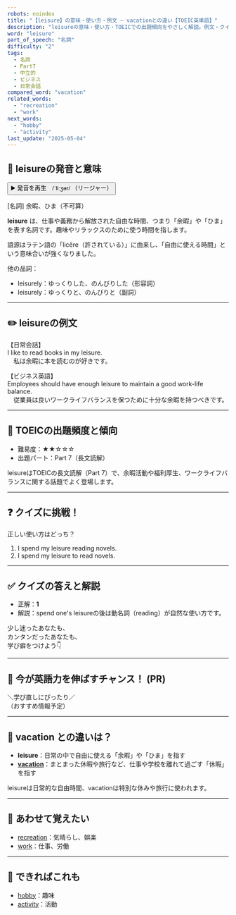 ```yaml
---
robots: noindex
title: "【leisure】の意味・使い方・例文 ― vacationとの違い【TOEIC英単語】"
description: "leisureの意味・使い方・TOEICでの出題傾向をやさしく解説。例文・クイズ付きでvacationとの違いもわかりやすく学べます。"
word: "leisure"
part_of_speech: "名詞"
difficulty: "2"
tags:
  - 名詞
  - Part7
  - 中立的
  - ビジネス
  - 日常会話
compared_word: "vacation"
related_words:
  - "recreation"
  - "work"
next_words:
  - "hobby"
  - "activity"
last_update: "2025-05-04"
---
```


## 🔰 leisureの発音と意味

<button class="play-audio" onclick="playTTS('leisure')">
  <span class="play-audio-main">
    ▶️ 発音を再生　/ˈliːʒər/
  </span>
  <span class="play-audio-sub">
    （リージャー）
  </span>
</button>

[名詞] 余暇、ひま（不可算）

**leisure** は、仕事や義務から解放された自由な時間、つまり「余暇」や「ひま」を表す名詞です。趣味やリラックスのために使う時間を指します。

語源はラテン語の「licēre（許されている）」に由来し、「自由に使える時間」という意味合いが強くなりました。

他の品詞：  
- leisurely：ゆっくりした、のんびりした（形容詞）
- leisurely：ゆっくりと、のんびりと（副詞）

---

## ✏️ leisureの例文

【日常会話】  
I like to read books in my leisure.  
　私は余暇に本を読むのが好きです。

【ビジネス英語】  
Employees should have enough leisure to maintain a good work-life balance.  
　従業員は良いワークライフバランスを保つために十分な余暇を持つべきです。

---

## 🎯 TOEICの出題頻度と傾向

- 難易度：★★☆☆☆
- 出題パート：Part 7（長文読解）

leisureはTOEICの長文読解（Part 7）で、余暇活動や福利厚生、ワークライフバランスに関する話題でよく登場します。

---

## ❓ クイズに挑戦！

正しい使い方はどっち？

1. I spend my leisure reading novels.  
2. I spend my leisure to read novels.

---

## ✅ クイズの答えと解説

- 正解：**1**
- 解説：spend one's leisureの後は動名詞（reading）が自然な使い方です。

少し迷ったあなたも、  
カンタンだったあなたも、  
学び癖をつけよう👇️

---

## 🚀 今が英語力を伸ばすチャンス！ (PR)

<div class="info-center">
＼学び直しにぴったり／<br>  
（おすすめ情報予定）
</div>

---

## 🤔  vacation との違いは？

- **leisure**：日常の中で自由に使える「余暇」や「ひま」を指す
- **[vacation](/vacation)**：まとまった休暇や旅行など、仕事や学校を離れて過ごす「休暇」を指す

leisureは日常的な自由時間、vacationは特別な休みや旅行に使われます。

---

## 🧩 あわせて覚えたい

- [recreation](/recreation)：気晴らし、娯楽
- [work](/work)：仕事、労働

---

## 📖 できればこれも

- [hobby](/hobby)：趣味
- [activity](/activity)：活動

<!-- cvid: aid28_bid41 -->
